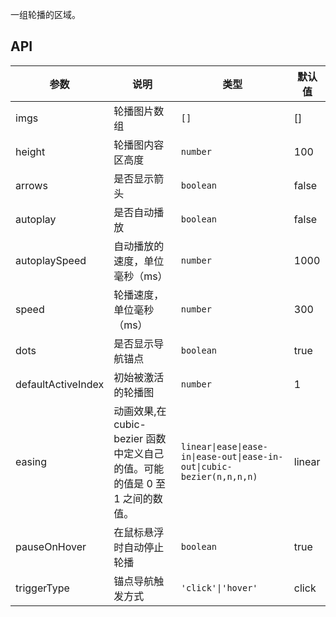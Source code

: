 一组轮播的区域。

## API

| 参数 | 说明 | 类型 | 默认值 |
| --- | --- | --- | --- |
| imgs | 轮播图片数组 | `[]` | [] |
| height | 轮播图内容区高度 | `number` | 100 |
| arrows | 是否显示箭头 | `boolean` | false |
| autoplay | 是否自动播放 | `boolean` | false |
| autoplaySpeed | 自动播放的速度，单位毫秒（ms） | `number` | 1000 |
| speed | 轮播速度，单位毫秒（ms） | `number` | 300 |
| dots | 是否显示导航锚点 | `boolean` | true |
| defaultActiveIndex | 初始被激活的轮播图 | `number` | 1 |
| easing | 动画效果,在 cubic-bezier 函数中定义自己的值。可能的值是 0 至 1 之间的数值。 | `linear\|ease\|ease-in\|ease-out\|ease-in-out\|cubic-bezier(n,n,n,n)` | linear |
| pauseOnHover | 在鼠标悬浮时自动停止轮播 | `boolean` | true |
| triggerType | 锚点导航触发方式 | `'click'\|'hover'` | click |
